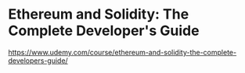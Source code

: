 # Ethereum and Solidity: The Complete Developer's Guide

https://www.udemy.com/course/ethereum-and-solidity-the-complete-developers-guide/